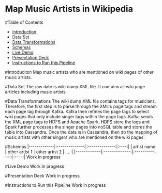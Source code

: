 # Map Music Artists in Wikipedia

#Table of Contents

* [Introduction](https://github.com/Zorigt/wiki_dump_etl/blob/master/README.md#introduciton)
* [Data Set](https://github.com/Zorigt/wiki_dump_etl/blob/master/README.md#data-set)
* [Data Transformations](https://github.com/Zorigt/wiki_dump_etl/blob/master/README.md#data-transformations)
* [Schemas](https://github.com/Zorigt/wiki_dump_etl/blob/master/README.md#schemas)
* [Live Demo](https://github.com/Zorigt/wiki_dump_etl/blob/master/README.md#live-demo)
* [Presentation Deck](https://github.com/Zorigt/wiki_dump_etl/blob/master/README.md#presentation-deck)
* [Instructions to Run this Pipeline](https://github.com/Zorigt/wiki_dump_etl/blob/master/README.md#instructions-to-run-this-pipeline)

#Introduciton
Map music artists who are mentioned on wiki pages of other music artists. 

#Data Set
The raw date is wiki dump XML file. It contains all wiki page articles including music artists. 

#Data Transformations
The wiki dump XML file contains tags for musicians. Therefore, the first step is to parse through the XML's page tags and stream each page tag through Kafka. Kafka then refines the page tags to select wiki pages that only include singer tags within the page tags. Kafka sends the XML page tags to HDFS and Apache Spark. HDFS store the logs and Spark further processes the singer pages into noSQL table and stores the table into Cassandra. Once the data is in Cassandra, then do the mapping of music artists with other singers who are mentioned on the wiki pages. 

#Schemas
|-------------|:--------------:|:--------------:|:----:|
| artist name | other artist 1 | other artist 2 | .... |
|-------------|:--------------:|:--------------:|:----:|
Work in progress

#Live Demo
Work in progress

#Presentation Deck
Work in progress

#Instructions to Run this Pipeline
Work in progress
